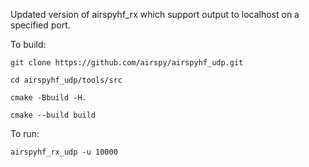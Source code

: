 Updated version of airspyhf_rx which support output to localhost on a specified port.

To build:

`git clone https://github.com/airspy/airspyhf_udp.git`

`cd airspyhf_udp/tools/src`

`cmake -Bbuild -H.`

`cmake --build build`

To run:

`airspyhf_rx_udp -u 10000`
